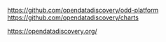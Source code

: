 https://github.com/opendatadiscovery/odd-platform
https://github.com/opendatadiscovery/charts

https://opendatadiscovery.org/
